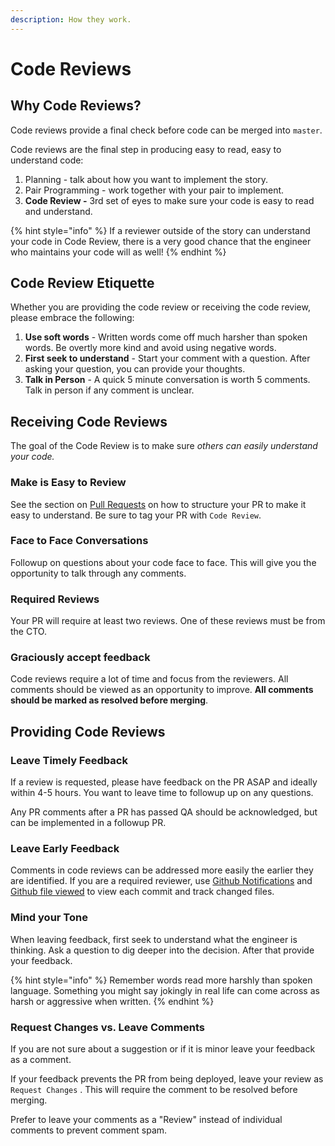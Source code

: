 ```yaml
---
description: How they work.
---
```


# Code Reviews

## Why Code Reviews?

Code reviews provide a final check before code can be merged into `master`.

Code reviews are the final step in producing easy to read, easy to understand code:

1. &#x20;Planning - talk about how you want to implement the story.
2. Pair Programming - work together with your pair to implement.
3. **Code Review -** 3rd set of eyes to make sure your code is easy to read and understand.

{% hint style="info" %}
If a reviewer outside of the story can understand your code in Code Review, there is a very good chance that the engineer who maintains your code will as well!
{% endhint %}

## Code Review Etiquette

Whether you are providing the code review or receiving the code review, please embrace the following:

1. **Use soft words** - Written words come off much harsher than spoken words.  Be overtly more kind and avoid using negative words.
2. **First seek to understand** - Start your comment with a question. After asking your question, you can provide your thoughts.
3. **Talk in Person** - A quick 5 minute conversation is worth 5 comments.  Talk in person if any comment is unclear.

## Receiving Code Reviews

The goal of the Code Review is to make sure _others can easily understand your code._

### Make is Easy to Review

See the section on [Pull Requests](pull-requests.md) on how to structure your PR to make it easy to understand.  Be sure to tag your PR with `Code Review`.

### Face to Face Conversations

Followup on questions about your code face to face.  This will give you the opportunity to talk through any comments.

### Required Reviews

Your PR will require at least two reviews.  One of these reviews must be from the CTO.

### Graciously accept feedback

Code reviews require a lot of time and focus from the reviewers.  All comments should be viewed as an opportunity to improve.    **All comments should be marked as resolved before merging**.

## Providing Code Reviews

### Leave Timely Feedback

If a review is requested, please have feedback on the PR ASAP and ideally within 4-5 hours.  You want to leave time to followup up on any questions.

Any PR comments after a PR has passed QA should be acknowledged, but can be implemented in a followup PR.

### Leave Early Feedback

Comments in code reviews can be addressed more easily the earlier they are identified.  If you are a required reviewer, use [Github Notifications](https://docs.github.com/en/account-and-profile/managing-subscriptions-and-notifications-on-github/setting-up-notifications/configuring-notifications) and [Github file viewed](https://github.blog/2019-07-01-mark-files-as-viewed/) to view each commit and track changed files.

### Mind your Tone

When leaving feedback, first seek to understand what the engineer is thinking.  Ask a question to dig deeper into the decision.  After that provide your feedback.

{% hint style="info" %}
Remember words read more harshly than spoken language.  Something you might say jokingly in real life can come across as harsh or aggressive when written.
{% endhint %}

### Request Changes vs. Leave Comments

If you are not sure about a suggestion or if it is minor leave your feedback as a comment.

If your feedback prevents the PR from being deployed, leave your review as `Request Changes` .  This will require the comment to be resolved before merging.

Prefer to leave your comments as a "Review" instead of individual comments to prevent comment spam.

~~~~
